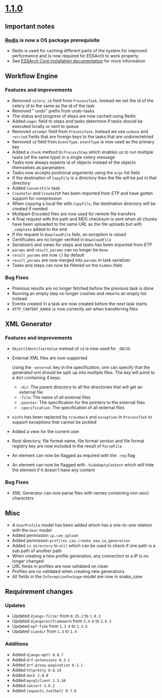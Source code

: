 # [1.1.0](https://github.com/ESSolutions/ESSArch_Core/releases/tag/1.1.0)

## Important notes

### [Redis](https://redis.io)  is now a OS package prerequisite

* Redis is used for caching different parts of the system for improved performance and is now required for ESSArch to work properly.
* See [ESSArch Core installation documentation](https://essolutions.github.io/ESSArch_Core/ec_prerequisites.html#redis-new-in-110) for more information

## Workflow Engine

### Features and improvements

* Removed `celery_id` field from `ProcessTask`. Instead we set
  the id of the celery id to the same as the id of the task
* Removed " undo" prefix from undo-tasks
* The status and progress of steps are now cached using Redis
* Added `eager` field to steps and tasks determine if tasks should be executed
  locally or sent to queue
* Removed `attempt` field from `ProcessTask`. Instead we use
  `undone` and `retried` fields that are foreign keys to the tasks that are
  undone/retried
* Removed `id` field from `EventType`. `eventType` is now used as the
  primary key
* Added a `chunk` method to `ProcessStep` which enables us to run multiple
  tasks (of the same type) in a single celery message
* Tasks now always expects id of objects instead of the objects themselves as paramaters
* Tasks now accepts positional arguments using the `args` list field
* If the destination of `CopyFile` is a directory then the file will be put in that directory
* Added `ConvertFile` task
* `CreateTar` and `CreateZIP` has been imported from ETP and have gotten support for compression
* When copying a local file with `CopyFile`, the destination directory will be created if needed
* Multipart-Encoded files are now used for remote file transfers
* A final request with the path and MD5 checksum is sent when all chunks have
  been uploaded to the same URL as the file uploads but with `_complete` added
  to the end
* If the request in `DownloadFile` fails, an exception is raised
* Certificates are no longer verified in `DownloadFile`
* Serializers and views for steps and tasks has been imported from ETP
* `params` and `result_params` can no longer be `None`
* `result_params` are now `{}` by default
* `result_params` are now merged into `params` in task serializer
* Tasks and steps can now be filtered on the `hidden` field



### Bug Fixes
* Previous results are no longer fetched before the previous task is done
* Running an empty step no longer crashes and returns an empty list instead
* Events created in a task are now created before the next task starts
* `HTTP_CONTENT_RANGE` is now correctly set when transferring files


## XML Generator

### Features and improvements
* `ObjectIdentifierValue` instead of `ìd` is now used for `_OBJID`
* External XML files are now supported

    Using the `-external` key in the specification, one can specify that the
    generated xml should be split up into multiple files. The key will point
    to a dict containing 4 keys:

    * `-dir`: The parent directory to all the directories that will get an
      external file
    * `-file`: The name of all external files
    * `-pointer`: The specification for the pointers to the external files
    * `-specification`: The specification of all external files

* `einfo` has been replaced by `traceback` and `exception` in `ProcessTask` to
  support exceptions that cannot be pickled
* Added a view for the current user
* Root directory, file format name, file format version and file format
  registry key are now included in the result of `ParseFile`
* An element can now be flagged as required with the `-req` flag
* An element can now be flagged with `-hideEmptyContent` which will hide the
  element if it doesn't have any content

### Bug Fixes
* XML Generator can now parse files with names containing non-ascii characters

## Misc
* A `UserProfile` model has been added which has a one-to-one relation with the `User` model
* Added permission `ip.can_upload`
* Added permission `profiles.can_create_new_sa_generation`
* Added `in_directory` to `util` which can be used to check if one path is a sub path of another path
* When creating a new profile generation, any connection to a IP is no longer changed
* URL fields in profiles are now validated on clean
* Profiles are no validated when creating new generations
* All fields in the `InformationPackage`-model are now in snake\_case

## Requirement changes
### Updates
* Updated `django-filter` from `0.15.2` to `1.0.3`
* Updated `djangorestframework` from `3.4.6` to `3.6.3`
* Updated `opf-fido` from `1.3.4` to `1.3.5`
* Updated `scandir` from `1.3` to `1.4`

### Additions
* Added `django-mptt 0.8.7`
* Added `drf-extensions 0.3.1`
* Added `drf-proxy-pagination 0.1.1`
* Added `httpretty 0.8.14`
* Added `mock 2.0.0`
* Added `mysqlclient 1.3.10`
* Added `natsort 5.0.2`
* Added `requests_toolbelt 0.7.0`
